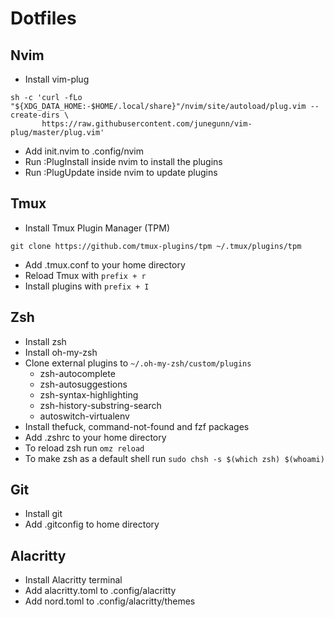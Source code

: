 # Dotfiles

## Nvim
- Install vim-plug 
```
sh -c 'curl -fLo "${XDG_DATA_HOME:-$HOME/.local/share}"/nvim/site/autoload/plug.vim --create-dirs \
       https://raw.githubusercontent.com/junegunn/vim-plug/master/plug.vim'
```
- Add init.nvim to .config/nvim
- Run :PlugInstall inside nvim to install the plugins
- Run :PlugUpdate inside nvim to update plugins

## Tmux
- Install Tmux Plugin Manager (TPM)
```
git clone https://github.com/tmux-plugins/tpm ~/.tmux/plugins/tpm
```
- Add .tmux.conf to your home directory
- Reload Tmux with ```prefix + r```
- Install plugins with ```prefix + I```

## Zsh
- Install zsh
- Install oh-my-zsh
- Clone external plugins to ```~/.oh-my-zsh/custom/plugins```
  - zsh-autocomplete
  - zsh-autosuggestions
  - zsh-syntax-highlighting
  - zsh-history-substring-search
  - autoswitch-virtualenv
- Install thefuck, command-not-found and fzf packages
- Add .zshrc to your home directory
- To reload zsh run ```omz reload```
- To make zsh as a default shell run ```sudo chsh -s $(which zsh) $(whoami)```

## Git
- Install git
- Add .gitconfig to home directory

## Alacritty
- Install Alacritty terminal
- Add alacritty.toml to .config/alacritty
- Add nord.toml to .config/alacritty/themes
